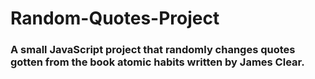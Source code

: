 # Random-Quotes-Project
### A small JavaScript project that randomly changes quotes gotten from the book atomic habits written by James Clear.
